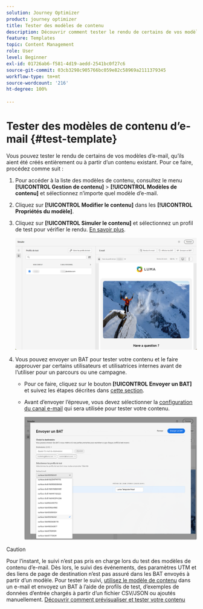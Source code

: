 ```yaml
---
solution: Journey Optimizer
product: journey optimizer
title: Tester des modèles de contenu
description: Découvrir comment tester le rendu de certains de vos modèles de contenu d’e-mail
feature: Templates
topic: Content Management
role: User
level: Beginner
exl-id: 01726ab6-f581-4d19-aedd-2541bc0f27c6
source-git-commit: 03cb3298c905766bc059e82c58969a2111379345
workflow-type: tm+mt
source-wordcount: '216'
ht-degree: 100%

---
```


# Tester des modèles de contenu d’e-mail {#test-template}

Vous pouvez tester le rendu de certains de vos modèles d’e-mail, qu’ils aient été créés entièrement ou à partir d’un contenu existant. Pour ce faire, procédez comme suit :

1. Pour accéder à la liste des modèles de contenu, consultez le menu **[!UICONTROL Gestion de contenu]** > **[!UICONTROL Modèles de contenu]** et sélectionnez n’importe quel modèle d’e-mail.

1. Cliquez sur **[!UICONTROL Modifier le contenu]** dans les **[!UICONTROL Propriétés du modèle]**.

1. Cliquez sur **[!UICONTROL Simuler le contenu]** et sélectionnez un profil de test pour vérifier le rendu. [En savoir plus](../content-management/preview-test.md).

   ![](assets/content-template-stimulate.png)

1. Vous pouvez envoyer un BAT pour tester votre contenu et le faire approuver par certains utilisateurs et utilisatrices internes avant de l’utiliser pour un parcours ou une campagne.

   * Pour ce faire, cliquez sur le bouton **[!UICONTROL Envoyer un BAT]** et suivez les étapes décrites dans [cette section](../content-management/proofs.md).

   * Avant d’envoyer l’épreuve, vous devez sélectionner la [configuration du canal e-mail](../configuration/channel-surfaces.md) qui sera utilisée pour tester votre contenu.

     ![](assets/content-template-stimulate-proof-surface.png)

>[!CAUTION]
>
>Pour l’instant, le suivi n’est pas pris en charge lors du test des modèles de contenu d’e-mail. Dès lors, le suivi des événements, des paramètres UTM et des liens de page de destination n’est pas assuré dans les BAT envoyés à partir d’un modèle. Pour tester le suivi, [utilisez le modèle de contenu](../email/use-email-templates.md) dans un e-mail et envoyez un BAT à l’aide de profils de test, d’exemples de données d’entrée chargés à partir d’un fichier CSV/JSON ou ajoutés manuellement. [Découvrir comment prévisualiser et tester votre contenu](../content-management/preview-test.md)

